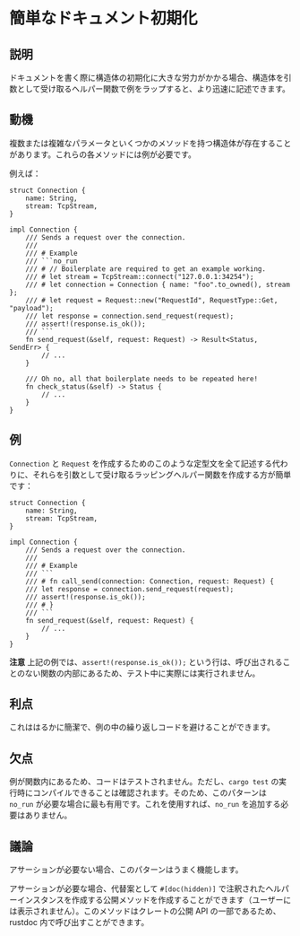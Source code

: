 # 簡単なドキュメント初期化

## 説明

ドキュメントを書く際に構造体の初期化に大きな労力がかかる場合、構造体を引数として受け取るヘルパー関数で例をラップすると、より迅速に記述できます。

## 動機

複数または複雑なパラメータといくつかのメソッドを持つ構造体が存在することがあります。これらの各メソッドには例が必要です。

例えば：

````rust,ignore
struct Connection {
    name: String,
    stream: TcpStream,
}

impl Connection {
    /// Sends a request over the connection.
    ///
    /// # Example
    /// ```no_run
    /// # // Boilerplate are required to get an example working.
    /// # let stream = TcpStream::connect("127.0.0.1:34254");
    /// # let connection = Connection { name: "foo".to_owned(), stream };
    /// # let request = Request::new("RequestId", RequestType::Get, "payload");
    /// let response = connection.send_request(request);
    /// assert!(response.is_ok());
    /// ```
    fn send_request(&self, request: Request) -> Result<Status, SendErr> {
        // ...
    }

    /// Oh no, all that boilerplate needs to be repeated here!
    fn check_status(&self) -> Status {
        // ...
    }
}
````

## 例

`Connection` と `Request` を作成するためのこのような定型文を全て記述する代わりに、それらを引数として受け取るラッピングヘルパー関数を作成する方が簡単です：

````rust,ignore
struct Connection {
    name: String,
    stream: TcpStream,
}

impl Connection {
    /// Sends a request over the connection.
    ///
    /// # Example
    /// ```
    /// # fn call_send(connection: Connection, request: Request) {
    /// let response = connection.send_request(request);
    /// assert!(response.is_ok());
    /// # }
    /// ```
    fn send_request(&self, request: Request) {
        // ...
    }
}
````

**注意** 上記の例では、`assert!(response.is_ok());` という行は、呼び出されることのない関数の内部にあるため、テスト中に実際には実行されません。

## 利点

これははるかに簡潔で、例の中の繰り返しコードを避けることができます。

## 欠点

例が関数内にあるため、コードはテストされません。ただし、`cargo test` の実行時にコンパイルできることは確認されます。そのため、このパターンは `no_run` が必要な場合に最も有用です。これを使用すれば、`no_run` を追加する必要はありません。

## 議論

アサーションが必要ない場合、このパターンはうまく機能します。

アサーションが必要な場合、代替案として `#[doc(hidden)]` で注釈されたヘルパーインスタンスを作成する公開メソッドを作成することができます（ユーザーには表示されません）。このメソッドはクレートの公開 API の一部であるため、rustdoc 内で呼び出すことができます。
